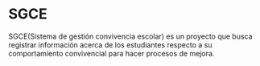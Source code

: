 # SGCE
SGCE(Sistema de gestión convivencia escolar) es un proyecto que busca registrar información acerca de los estudiantes respecto a su comportamiento convivencial para hacer procesos de mejora.

